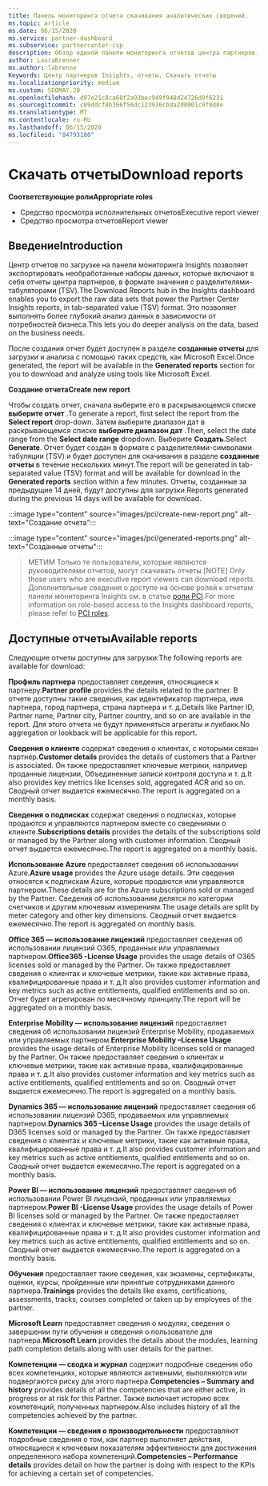 ```yaml
---
title: Панель мониторинга отчета скачивания аналитических сведений.
ms.topic: article
ms.date: 06/15/2020
ms.service: partner-dashboard
ms.subservice: partnercenter-csp
description: Обзор единой панели мониторинга отчетов центра партнеров.
author: LauraBrenner
ms.author: labrenne
Keywords: Центр партнеров Insights, отчеты, Скачать отчеты
ms.localizationpriority: medium
ms.custom: SEOMAY.20
ms.openlocfilehash: d97e21c8ca68f2a93bec949f948d24726d9f6231
ms.sourcegitcommit: c89ddcf8b366f56dc123936cbda2d0001c9f0d8e
ms.translationtype: MT
ms.contentlocale: ru-RU
ms.lasthandoff: 06/15/2020
ms.locfileid: "84793180"
---
```

# <a name="download-reports"></a><span data-ttu-id="f9805-104">Скачать отчеты</span><span class="sxs-lookup"><span data-stu-id="f9805-104">Download reports</span></span>

<span data-ttu-id="f9805-105">**Соответствующие роли**</span><span class="sxs-lookup"><span data-stu-id="f9805-105">**Appropriate roles**</span></span>
- <span data-ttu-id="f9805-106">Средство просмотра исполнительных отчетов</span><span class="sxs-lookup"><span data-stu-id="f9805-106">Executive report viewer</span></span>
- <span data-ttu-id="f9805-107">Средство просмотра отчетов</span><span class="sxs-lookup"><span data-stu-id="f9805-107">Report viewer</span></span>

## <a name="introduction"></a><span data-ttu-id="f9805-108">Введение</span><span class="sxs-lookup"><span data-stu-id="f9805-108">Introduction</span></span>

<span data-ttu-id="f9805-109">Центр отчетов по загрузке на панели мониторинга Insights позволяет экспортировать необработанные наборы данных, которые включают в себя отчеты центра партнеров, в формате значения с разделителями-табуляторами (TSV).</span><span class="sxs-lookup"><span data-stu-id="f9805-109">The Download Reports hub in the Insights dashboard enables you to export the raw data sets that power the Partner Center Insights reports, in tab-separated value (TSV) format.</span></span> <span data-ttu-id="f9805-110">Это позволяет выполнять более глубокий анализ данных в зависимости от потребностей бизнеса.</span><span class="sxs-lookup"><span data-stu-id="f9805-110">This lets you do deeper analysis on the data, based on the business needs.</span></span>

<span data-ttu-id="f9805-111">После создания отчет будет доступен в разделе **созданные отчеты** для загрузки и анализа с помощью таких средств, как Microsoft Excel.</span><span class="sxs-lookup"><span data-stu-id="f9805-111">Once generated, the report  will be available in the **Generated reports** section for you to download and analyze using tools like Microsoft Excel.</span></span>

<span data-ttu-id="f9805-112">**Создание отчета**</span><span class="sxs-lookup"><span data-stu-id="f9805-112">**Create new report**</span></span>

<span data-ttu-id="f9805-113">Чтобы создать отчет, сначала выберите его в раскрывающемся списке **выберите отчет** .</span><span class="sxs-lookup"><span data-stu-id="f9805-113">To generate a report, first select the report from the **Select report** drop-down.</span></span> <span data-ttu-id="f9805-114">Затем выберите диапазон дат в раскрывающемся списке **выберите диапазон дат** .</span><span class="sxs-lookup"><span data-stu-id="f9805-114">Then, select the date range from the **Select date range** dropdown.</span></span> <span data-ttu-id="f9805-115">Выберите **Создать**.</span><span class="sxs-lookup"><span data-stu-id="f9805-115">Select **Generate**.</span></span> <span data-ttu-id="f9805-116">Отчет будет создан в формате с разделителями-символами табуляции (TSV) и будет доступен для скачивания в разделе **созданные отчеты** в течение нескольких минут.</span><span class="sxs-lookup"><span data-stu-id="f9805-116">The report will be generated in tab-separated value (TSV) format and will be available for download in the **Generated reports** section within a few minutes.</span></span> <span data-ttu-id="f9805-117">Отчеты, созданные за предыдущие 14 дней, будут доступны для загрузки.</span><span class="sxs-lookup"><span data-stu-id="f9805-117">Reports generated during the previous 14 days will be available for download.</span></span>

:::image type="content" source="images/pci/create-new-report.png" alt-text="Создание отчета":::

:::image type="content" source="images/pci/generated-reports.png" alt-text="Созданные отчеты":::

><span data-ttu-id="f9805-120">МЕТИМ Только те пользователи, которые являются руководителями отчетов, могут скачивать отчеты.</span><span class="sxs-lookup"><span data-stu-id="f9805-120">[NOTE] Only those users who are executive report viewers can download reports.</span></span> <span data-ttu-id="f9805-121">Дополнительные сведения о доступе на основе ролей к отчетам панели мониторинга Insights см. в статье [роли PCI](pci-roles.md).</span><span class="sxs-lookup"><span data-stu-id="f9805-121">For more information on role-based access to the Insights dashboard reports, please refer to [PCI roles](pci-roles.md).</span></span> 

## <a name="available-reports"></a><span data-ttu-id="f9805-122">Доступные отчеты</span><span class="sxs-lookup"><span data-stu-id="f9805-122">Available reports</span></span>

<span data-ttu-id="f9805-123">Следующие отчеты доступны для загрузки:</span><span class="sxs-lookup"><span data-stu-id="f9805-123">The following reports are available for download:</span></span>

<span data-ttu-id="f9805-124">**Профиль партнера** предоставляет сведения, относящиеся к партнеру.</span><span class="sxs-lookup"><span data-stu-id="f9805-124">**Partner profile** provides the details related to the partner.</span></span> <span data-ttu-id="f9805-125">В отчете доступны такие сведения, как идентификатор партнера, имя партнера, город партнера, страна партнера и т. д.</span><span class="sxs-lookup"><span data-stu-id="f9805-125">Details like Partner ID, Partner name, Partner city, Partner country, and so on are available in the report.</span></span> <span data-ttu-id="f9805-126">Для этого отчета не будут применяться агрегаты и лукбакк.</span><span class="sxs-lookup"><span data-stu-id="f9805-126">No aggregation or lookback will be applicable for this report.</span></span>

<span data-ttu-id="f9805-127">**Сведения о клиенте** содержат сведения о клиентах, с которыми связан партнер.</span><span class="sxs-lookup"><span data-stu-id="f9805-127">**Customer details** provides the details of customers that a Partner is associated.</span></span> <span data-ttu-id="f9805-128">Он также предоставляет ключевые метрики, например проданные лицензии, Объединенные записи контроля доступа и т. д.</span><span class="sxs-lookup"><span data-stu-id="f9805-128">It also provides key metrics like licenses sold, aggregated ACR and so on.</span></span> <span data-ttu-id="f9805-129">Сводный отчет выдается ежемесячно.</span><span class="sxs-lookup"><span data-stu-id="f9805-129">The report is aggregated on a monthly basis.</span></span>

<span data-ttu-id="f9805-130">**Сведения о подписках** содержат сведения о подписках, которые продаются и управляются партнером вместе со сведениями о клиенте.</span><span class="sxs-lookup"><span data-stu-id="f9805-130">**Subscriptions details** provides the details of the subscriptions sold or managed by the Partner along with customer information.</span></span> <span data-ttu-id="f9805-131">Сводный отчет выдается ежемесячно.</span><span class="sxs-lookup"><span data-stu-id="f9805-131">The report is aggregated on a monthly basis.</span></span>

<span data-ttu-id="f9805-132">**Использование Azure** предоставляет сведения об использовании Azure.</span><span class="sxs-lookup"><span data-stu-id="f9805-132">**Azure usage** provides the Azure usage details.</span></span> <span data-ttu-id="f9805-133">Эти сведения относятся к подпискам Azure, которые продаются или управляются партнером.</span><span class="sxs-lookup"><span data-stu-id="f9805-133">These details are for the Azure subscriptions sold or managed by the Partner.</span></span> <span data-ttu-id="f9805-134">Сведения об использовании делятся по категории счетчиков и другим ключевым измерениям.</span><span class="sxs-lookup"><span data-stu-id="f9805-134">The usage details are split by meter category and other key dimensions.</span></span> <span data-ttu-id="f9805-135">Сводный отчет выдается ежемесячно.</span><span class="sxs-lookup"><span data-stu-id="f9805-135">The report is aggregated on monthly basis.</span></span>

<span data-ttu-id="f9805-136">**Office 365 — использование лицензий** предоставляет сведения об использовании лицензий O365, проданных или управляемых партнером.</span><span class="sxs-lookup"><span data-stu-id="f9805-136">**Office365 -License Usage** provides the usage details of O365 licenses sold or managed by the Partner.</span></span> <span data-ttu-id="f9805-137">Он также предоставляет сведения о клиентах и ключевые метрики, такие как активные права, квалифицированные права и т. д.</span><span class="sxs-lookup"><span data-stu-id="f9805-137">It also provides customer information and key metrics such as active entitlements, qualified entitlements and so on.</span></span> <span data-ttu-id="f9805-138">Отчет будет агрегирован по месячному принципу.</span><span class="sxs-lookup"><span data-stu-id="f9805-138">The report will be aggregated on a monthly basis.</span></span>

<span data-ttu-id="f9805-139">**Enterprise Mobility — использование лицензий** предоставляет сведения об использовании лицензий Enterprise Mobility, продаваемых или управляемых партнером.</span><span class="sxs-lookup"><span data-stu-id="f9805-139">**Enterprise Mobility –License Usage**  provides the usage details of Enterprise Mobility licenses sold or managed by the Partner.</span></span> <span data-ttu-id="f9805-140">Он также предоставляет сведения о клиентах и ключевые метрики, такие как активные права, квалифицированные права и т. д.</span><span class="sxs-lookup"><span data-stu-id="f9805-140">It also provides customer information and key metrics such as active entitlements, qualified entitlements and so on.</span></span> <span data-ttu-id="f9805-141">Сводный отчет выдается ежемесячно.</span><span class="sxs-lookup"><span data-stu-id="f9805-141">The report is aggregated on a monthly basis.</span></span>

<span data-ttu-id="f9805-142">**Dynamics 365 — использование лицензий** предоставляет сведения об использовании лицензий D365, продаваемых или управляемых партнером.</span><span class="sxs-lookup"><span data-stu-id="f9805-142">**Dynamics 365 –License Usage** provides the usage details of D365 licenses sold or managed by the Partner.</span></span> <span data-ttu-id="f9805-143">Он также предоставляет сведения о клиентах и ключевые метрики, такие как активные права, квалифицированные права и т. д.</span><span class="sxs-lookup"><span data-stu-id="f9805-143">It also provides customer information and key metrics such as active entitlements, qualified entitlements and so on.</span></span> <span data-ttu-id="f9805-144">Сводный отчет выдается ежемесячно.</span><span class="sxs-lookup"><span data-stu-id="f9805-144">The report is aggregated on a monthly basis.</span></span>

<span data-ttu-id="f9805-145">**Power BI — использование лицензий** предоставляет сведения об использовании Power BI лицензий, проданных или управляемых партнером.</span><span class="sxs-lookup"><span data-stu-id="f9805-145">**Power BI -License Usage** provides the usage details of Power BI licenses sold or managed by the Partner.</span></span> <span data-ttu-id="f9805-146">Он также предоставляет сведения о клиентах и ключевые метрики, такие как активные права, квалифицированные права и т. д.</span><span class="sxs-lookup"><span data-stu-id="f9805-146">It also provides customer information and key metrics such as active entitlements, qualified entitlements and so on.</span></span> <span data-ttu-id="f9805-147">Сводный отчет выдается ежемесячно.</span><span class="sxs-lookup"><span data-stu-id="f9805-147">The report is aggregated on a monthly basis.</span></span>

<span data-ttu-id="f9805-148">**Обучения** предоставляет такие сведения, как экзамены, сертификаты, оценки, курсы, пройденные или принятые сотрудниками данного партнера.</span><span class="sxs-lookup"><span data-stu-id="f9805-148">**Trainings** provides the details like exams, certifications, assessments, tracks, courses completed or taken up by employees of the partner.</span></span>

<span data-ttu-id="f9805-149">**Microsoft Learn** предоставляет сведения о модулях, сведения о завершении пути обучения и сведения о пользователе для партнера.</span><span class="sxs-lookup"><span data-stu-id="f9805-149">**Microsoft Learn** provides the details about the modules, learning path completion details along with user details for the partner.</span></span>

<span data-ttu-id="f9805-150">**Компетенции — сводка и журнал** содержит подробные сведения обо всех компетенциях, которые являются активными, выполняются или подвергаются риску для этого партнера.</span><span class="sxs-lookup"><span data-stu-id="f9805-150">**Competencies – Summary and history** provides details of all the competencies that are either active, in progress or at risk for this Partner.</span></span> <span data-ttu-id="f9805-151">Также включает историю всех компетенций, полученных партнером.</span><span class="sxs-lookup"><span data-stu-id="f9805-151">Also includes history of all the competencies achieved by the partner.</span></span>

<span data-ttu-id="f9805-152">**Компетенции — сведения о производительности** предоставляют подробные сведения о том, как партнер выполняет действия, относящиеся к ключевым показателям эффективности для достижения определенного набора компетенций.</span><span class="sxs-lookup"><span data-stu-id="f9805-152">**Competencies – Performance details** provides detail on how the partner is doing with respect to the KPIs for achieving a certain set of competencies.</span></span>

